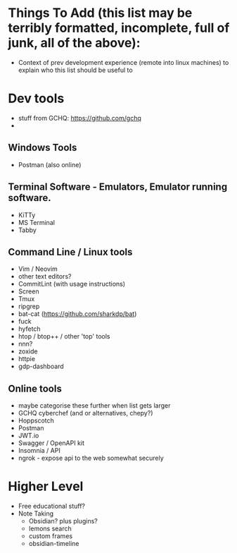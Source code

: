# Things To Add (this list may be terribly formatted, incomplete, full of junk, all of the above):


- Context of prev development experience (remote into linux machines) to explain who this list should be useful to


# Dev tools 
- stuff from GCHQ: https://github.com/gchq
- 

## Windows Tools
- Postman (also online)


## Terminal Software - Emulators, Emulator running software.
- KiTTy
- MS Terminal
- Tabby


## Command Line / Linux tools
- Vim / Neovim
- other text editors?
- CommitLint (with usage instructions)
- Screen
- Tmux
- ripgrep
- bat-cat (https://github.com/sharkdp/bat)
- fuck
- hyfetch
- htop / btop++ / other 'top' tools
- nnn?
- zoxide
- httpie
- gdp-dashboard


## Online tools
- maybe categorise these further when list gets larger
- GCHQ cyberchef (and or alternatives, chepy?)
- Hoppscotch
- Postman
- JWT.io
- Swagger / OpenAPI kit
- Insomnia / API
- ngrok - expose api to the web somewhat securely


# Higher Level
- Free educational stuff?
- Note Taking
  * Obsidian? plus plugins?
  * lemons search
  * custom frames
  * obsidian-timeline
